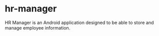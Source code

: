 # hr-manager
HR Manager is an Android application designed to be able to store and manage employee information.
